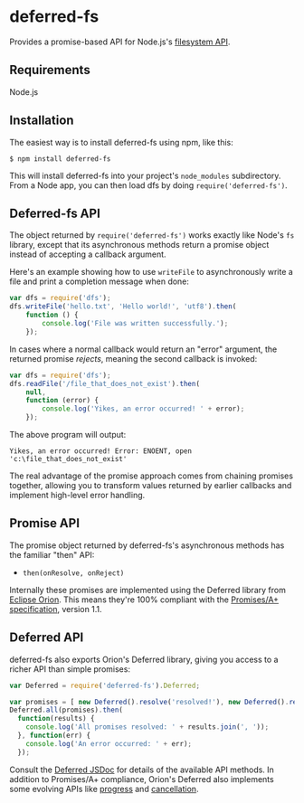 # deferred-fs

Provides a promise-based API for Node.js's [filesystem API](http://nodejs.org/api/fs.html).

## Requirements
Node.js

## Installation

The easiest way is to install deferred-fs using npm, like this:

```
$ npm install deferred-fs
```

This will install deferred-fs into your project's ```node_modules``` subdirectory. From a Node app, you can then load dfs by doing ```require('deferred-fs')```.

## Deferred-fs API

The object returned by ```require('deferred-fs')``` works exactly like Node's ```fs``` library, except that its asynchronous methods return a promise object instead of accepting a callback argument.

Here's an example showing how to use ```writeFile``` to asynchronously write a file and print a completion message when done:

```js
var dfs = require('dfs');
dfs.writeFile('hello.txt', 'Hello world!', 'utf8').then(
    function () {
        console.log('File was written successfully.');
    });
```

In cases where a normal callback would return an "error" argument, the returned promise *rejects*, meaning the second callback is invoked:

```js
var dfs = require('dfs');
dfs.readFile('/file_that_does_not_exist').then(
	null,
    function (error) {
        console.log('Yikes, an error occurred! ' + error);
    });
```

The above program will output:

```
Yikes, an error occurred! Error: ENOENT, open 'c:\file_that_does_not_exist'
```

The real advantage of the promise approach comes from chaining promises together, allowing you to transform values returned by earlier callbacks
and implement high-level error handling.

## Promise API
The promise object returned by deferred-fs's asynchronous methods has the familiar "then" API:

* ```then(onResolve, onReject)```

Internally these promises are implemented using the Deferred library from [Eclipse Orion](http://eclipse.org/orion). This means they're 100% compliant with the [Promises/A+ specification](https://github.com/promises-aplus/promises-spec), version 1.1.

## Deferred API
deferred-fs also exports Orion's Deferred library, giving you access to a richer API than simple promises:

```js
var Deferred = require('deferred-fs').Deferred;

var promises = [ new Deferred().resolve('resolved!'), new Deferred().reject('rejected :(') ];
Deferred.all(promises).then(
  function(results) {
    console.log('All promises resolved: ' + results.join(', '));
  }, function(err) {
    console.log('An error occurred: ' + err);
  });
```

Consult the [Deferred JSDoc](https://orionhub.org/jsdoc/symbols/orion.Deferred.html) for details of the available API methods. In addition to Promises/A+ compliance,
Orion's Deferred also implements some evolving APIs like [progress](https://github.com/promises-aplus/progress-spec) and 
[cancellation](https://github.com/promises-aplus/cancellation-spec).
